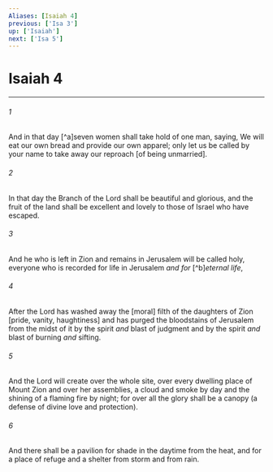 ```yaml
---
Aliases: [Isaiah 4]
previous: ['Isa 3']
up: ['Isaiah']
next: ['Isa 5']
---
```

# Isaiah 4

***














###### 1 






And in that day [^a]seven women shall take hold of one man, saying, We will eat our own bread and provide our own apparel; only let us be called by your name to take away our reproach [of being unmarried]. 













###### 2 






In that day the Branch of the Lord shall be beautiful and glorious, and the fruit of the land shall be excellent and lovely to those of Israel who have escaped. 













###### 3 






And he who is left in Zion and remains in Jerusalem will be called holy, everyone who is recorded for life in Jerusalem _and for_ [^b]_eternal life_, 













###### 4 






After the Lord has washed away the [moral] filth of the daughters of Zion [pride, vanity, haughtiness] and has purged the bloodstains of Jerusalem from the midst of it by the spirit _and_ blast of judgment and by the spirit _and_ blast of burning _and_ sifting. 













###### 5 






And the Lord will create over the whole site, over every dwelling place of Mount Zion and over her assemblies, a cloud and smoke by day and the shining of a flaming fire by night; for over all the glory shall be a canopy (a defense of divine love and protection). 













###### 6 






And there shall be a pavilion for shade in the daytime from the heat, and for a place of refuge and a shelter from storm and from rain.
